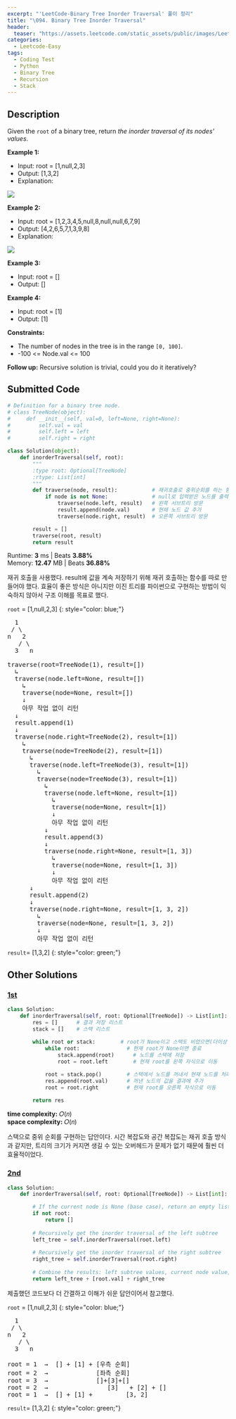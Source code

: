 ```yaml
---
excerpt: "'LeetCode-Binary Tree Inorder Traversal' 풀이 정리"
title: "\094. Binary Tree Inorder Traversal"
header:
  teaser: "https://assets.leetcode.com/static_assets/public/images/LeetCode_Sharing.png"
categories:
  - Leetcode-Easy
tags:
  - Coding Test
  - Python
  - Binary Tree
  - Recursion
  - Stack
---
```


## <i class="fa-solid fa-file-lines"></i> Description

Given the `root` of a binary tree, return *the inorder traversal of its nodes' values*.

**Example 1:**

- Input: root = [1,null,2,3]
- Output: [1,3,2]
- Explanation:

![](https://assets.leetcode.com/uploads/2024/08/29/screenshot-2024-08-29-202743.png)

**Example 2:**

- Input: root = [1,2,3,4,5,null,8,null,null,6,7,9]
- Output: [4,2,6,5,7,1,3,9,8]
- Explanation:

![](https://assets.leetcode.com/uploads/2024/08/29/tree_2.png)

**Example 3:**

- Input: root = []
- Output: []

**Example 4:**

- Input: root = [1]
- Output: [1]

**Constraints:**

- The number of nodes in the tree is in the range `[0, 100]`.
- -100 <= Node.val <= 100

**Follow up:** Recursive solution is trivial, could you do it iteratively?

## <i class="fa-solid fa-cloud-arrow-up"></i> Submitted Code

```python
# Definition for a binary tree node.
# class TreeNode(object):
#     def __init__(self, val=0, left=None, right=None):
#         self.val = val
#         self.left = left
#         self.right = right

class Solution(object):
    def inorderTraversal(self, root):
        """
        :type root: Optional[TreeNode]
        :rtype: List[int]
        """
        def traverse(node, result):           # 재귀호출로 중위순회를 하는 함수
            if node is not None:              # null로 입력받은 노드를 출력해보면 None 값을 가짐
                traverse(node.left, result)   # 왼쪽 서브트리 방문
                result.append(node.val)       # 현재 노드 값 추가
                traverse(node.right, result)  # 오른쪽 서브트리 방문

        result = []
        traverse(root, result)
        return result
```
<i class="fa-solid fa-clock"></i> Runtime: **3** ms \| Beats **3.88%**    
<i class="fa-solid fa-memory"></i> Memory: **12.47** MB \| Beats **36.88%**

재귀 호출을 사용했다. result에 값을 계속 저장하기 위해 재귀 호출하는 함수를 따로 만들어야 했다. 
효율이 좋은 방식은 아니지만 이진 트리를 파이썬으로 구현하는 방법이 익숙하지 않아서 구조 이해를 목표로 했다.


`root` = [1,null,2,3]
{: style="color: blue;"}

<pre>
  1
 / \
n   2
   / \
  3   n

traverse(root=TreeNode(1), result=[])
  ↳
  traverse(node.left=None, result=[])
    ↳
    traverse(node=None, result=[])
    ↓
    아무 작업 없이 리턴
  ↓
  result.append(1)
  ↓
  traverse(node.right=TreeNode(2), result=[1])
    ↳ 
    traverse(node=TreeNode(2), result=[1])
      ↳ 
      traverse(node.left=TreeNode(3), result=[1])
        ↳
        traverse(node=TreeNode(3), result=[1])
          ↳
          traverse(node.left=None, result=[1])
            ↳
            traverse(node=None, result=[1])
            ↓
            아무 작업 없이 리턴
          ↓
          result.append(3)
          ↓
          traverse(node.right=None, result=[1, 3])
            ↳
            traverse(node=None, result=[1, 3])
            ↓
            아무 작업 없이 리턴
      ↓
      result.append(2)
      ↓ 
      traverse(node.right=None, result=[1, 3, 2])
        ↳
        traverse(node=None, result=[1, 3, 2])
        ↓
        아무 작업 없이 리턴
</pre>

`result`= [1,3,2]
{: style="color: green;"}


## <i class="fa-solid fa-flask"></i> Other Solutions

### <a href="https://leetcode.com/problems/binary-tree-inorder-traversal/solutions/5246912/video-recursion-and-stackbonus-solution-h0t8k/" target="_blank">1st</a>

```python
class Solution:
    def inorderTraversal(self, root: Optional[TreeNode]) -> List[int]:
        res = []      # 결과 저장 리스트
        stack = []    # 스택 리스트
        
        while root or stack:        # root가 None이고 스택도 비었으면(더이상 노드가 없음) 종료
            while root:               # 현재 root가 None이면 종료
                stack.append(root)      # 노드를 스택에 저장
                root = root.left        # 현재 root를 왼쪽 자식으로 이동

            root = stack.pop()        # 스택에서 노드를 꺼내서 현재 노드를 처리
            res.append(root.val)      # 꺼낸 노드의 값을 결과에 추가
            root = root.right         # 현재 root를 오른쪽 자식으로 이동
        
        return res
```
<i class="fa-solid fa-clock"></i> **time complexity:** 𝑂(𝑛)     
<i class="fa-solid fa-memory"></i> **space complexity:** 𝑂(𝑛)      

스택으로 중위 순회를 구현하는 답안이다.
시간 복잡도와 공간 복잡도는 재귀 호출 방식과 같지만, 트리의 크기가 커지면 생길 수 있는 오버헤드가 문제가 없기 때문에 훨씬 더 효율적이었다.


### <a href="" target="_blank">2nd</a>

```python
class Solution:
    def inorderTraversal(self, root: Optional[TreeNode]) -> List[int]:

        # If the current node is None (base case), return an empty list
        if not root:
            return []
        
        # Recursively get the inorder traversal of the left subtree
        left_tree = self.inorderTraversal(root.left)
        
        # Recursively get the inorder traversal of the right subtree
        right_tree = self.inorderTraversal(root.right)
        
        # Combine the results: left subtree values, current node value, and right subtree values
        return left_tree + [root.val] + right_tree
```
제출했던 코드보다 더 간결하고 이해가 쉬운 답안이어서 참고했다.

`root` = [1,null,2,3]
{: style="color: blue;"}

<pre>
  1
 / \
n   2
   / \
  3   n

root = 1  →  [] + [1] + [우측 순회]
root = 2  →             [좌측 순회]
root = 3  →             []+[3]+[]
root = 2  →                [3]   + [2] + []
root = 1  →  [] + [1] +         [3, 2]
</pre>

`result`= [1,3,2]
{: style="color: green;"}